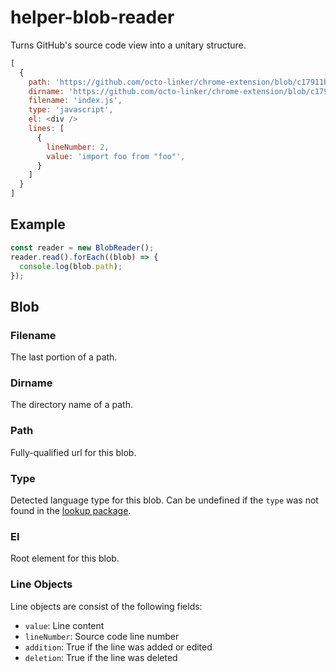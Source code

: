# helper-blob-reader

Turns GitHub's source code view into a unitary structure.

```js
[
  {
    path: 'https://github.com/octo-linker/chrome-extension/blob/c17911bf8f04146aaf3bbfe1cabaa317cbe2eb55/index.js',
    dirname: 'https://github.com/octo-linker/chrome-extension/blob/c17911bf8f04146aaf3bbfe1cabaa317cbe2eb5',
    filename: 'index.js',
    type: 'javascript',
    el: <div />
    lines: [
      {
        lineNumber: 2,
        value: 'import foo from "foo"',
      }
    ]
  }
]
```

## Example

```js
const reader = new BlobReader();
reader.read().forEach((blob) => {
  console.log(blob.path);
});

```

## Blob

### Filename

The last portion of a path.

### Dirname

The directory name of a path.

### Path

Fully-qualified url for this blob.

### Type

Detected language type for this blob. Can be undefined if the `type` was not found in the [lookup package](https://github.com/octo-linker/chrome-extension/tree/dev/packages/helper-file-type).

### El

Root element for this blob.

### Line Objects

Line objects are consist of the following fields:

- `value`: Line content
- `lineNumber`: Source code line number
- `addition`: True if the line was added or edited
- `deletion`: True if the line was deleted
